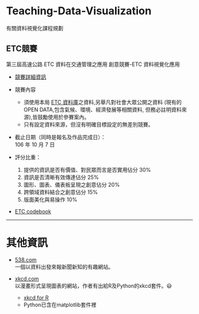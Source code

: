 # Teaching-Data-Visualization
有關資料視覺化課程規劃


## ETC競賽
第三屆高速公路 ETC 資料在交通管理之應用 創意競賽-ETC 資料視覺化應用
- [競賽詳細資訊](https://github.com/tpemartin/Teaching-Data-Visualization/blob/master/Competitions/高速公路%20ETC%20資料在交通管理之應用%20創意競賽-ETC%20資料視覺化應用.pdf)
- 競賽內容  
    -  須使用本局 [ETC 資料庫](http://tisvcloud.freeway.gov.tw/history/TDCS/)之資料,另舉凡對社會大眾公開之資料 (現有的 OPEN DATA,包含氣候、環境、經濟發展等相關資料, 但務必註明資料來源),皆鼓勵使用於參賽案內。  
    -   只有設定資料來源，但沒有明確目標設定的無差別競賽。
- 截止日期（同時是報名及作品完成日）：  
106 年 10 月 7 日  
- 評分比重：  
    1. 提供的資訊是否有價值、對民眾而言是否實用佔分 30%  
    2. 資訊是否清晰有效傳達佔分 25%  
    3. 圖形、圖表、儀表板呈現之創意佔分 20%  
    4. 跨領域資料結合之創意佔分 15%  
    5. 版面美化與易操作 10%    
    
- [ETC codebook](http://www.freeway.gov.tw/UserFiles/File/TIMCCC/TDCS使用手冊(tanfb)v3.0-1.pdf)    


---

# 其他資訊  

- [538.com](http://fivethirtyeight.com/)  
  一個以資料出發來報新聞新知的有趣網站。  
  
- [xkcd.com](https://xkcd.com/1235/)  
  以漫畫形式呈現圖表的網站，作者有出給R及Python的xkcd套件。:smiley:   
    - [xkcd for R](http://xkcd.r-forge.r-project.org/)
    - Python已含在matplotlib套件裡